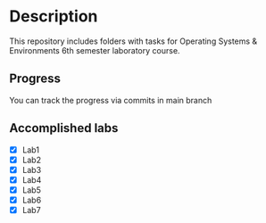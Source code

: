 # Description

This repository includes folders with tasks for Operating Systems & Environments 6th semester laboratory course.

## Progress

You can track the progress via commits in main branch

## Accomplished labs

- [x] Lab1
- [x] Lab2
- [x] Lab3
- [x] Lab4
- [x] Lab5
- [x] Lab6
- [x] Lab7
